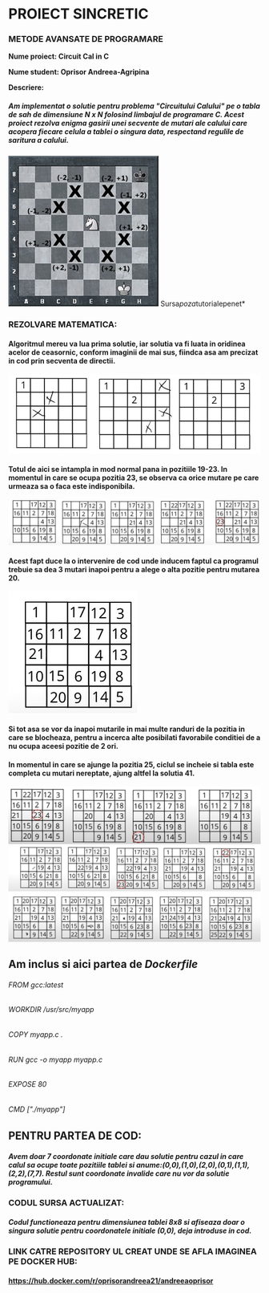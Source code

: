 # PROIECT SINCRETIC
### METODE AVANSATE DE PROGRAMARE

**Nume proiect: Circuit Cal in C**

**Nume student: Oprisor Andreea-Agripina**

**Descriere:**
##### Am implementat o solutie pentru problema "Circuitului Calului" pe o tabla de sah de dimensiune N x N folosind limbajul de programare C. Acest proiect rezolva enigma gasirii unei secvente de mutari ale calului care acopera fiecare celula a tablei o singura data, respectand regulile de saritura a calului.

![Tablă șah](tabla-sah-2-300x300.png)
Sursa*poza*tutorialepenet*

### REZOLVARE MATEMATICA:
#### Algoritmul mereu va lua prima solutie, iar solutia va fi luata in oridinea acelor de ceasornic, conform imaginii de mai sus, fiindca asa am precizat in cod prin secventa de directii.

![Algoritm](alg1.jpg)

#### Totul de aici se intampla in mod normal pana in pozitiile 19-23. In momentul in care se ocupa pozitia 23, se observa ca orice mutare pe care urmeaza sa o faca este indisponibila.

![Algoritm](alg2.jpg)

#### Acest fapt duce la o intervenire de cod unde inducem faptul ca programul trebuie sa dea 3 mutari inapoi pentru a alege o alta pozitie pentru mutarea 20.

![Algoritm](alg3.jpg)

#### Si tot asa se vor da inapoi mutarile in mai multe randuri de la pozitia in care se blocheaza, pentru a incerca alte posibilati favorabile conditiei de a nu ocupa aceesi pozitie de 2 ori.

#### In momentul in care se ajunge la pozitia 25, ciclul se incheie si tabla este completa cu mutari nereptate, ajung altfel la solutia 41.

![Algoritm](1.jpg)
![Algoritm](2.jpg)
![Algoritm](3.jpg)

## Am inclus si aici partea de *Dockerfile*
###### FROM gcc:latest
###### WORKDIR /usr/src/myapp
###### COPY myapp.c .
###### RUN gcc -o myapp myapp.c 
###### EXPOSE 80
###### CMD ["./myapp"]

## PENTRU PARTEA DE COD:
##### Avem doar 7 coordonate initiale care dau solutie pentru cazul in care calul sa ocupe toate pozitiile tablei si anume:(0,0),(1,0),(2,0),(0,1),(1,1),(2,2),(7,7). Restul sunt coordonate invalide care nu vor da solutie programului.

### CODUL SURSA ACTUALIZAT:
##### Codul functioneaza pentru dimensiunea tablei 8x8 si afiseaza doar o singura solutie pentru coordonatele initiale (0,0), deja introduse in cod.


### LINK CATRE REPOSITORY UL CREAT UNDE SE AFLA IMAGINEA PE DOCKER HUB:
#### https://hub.docker.com/r/oprisorandreea21/andreeaoprisor